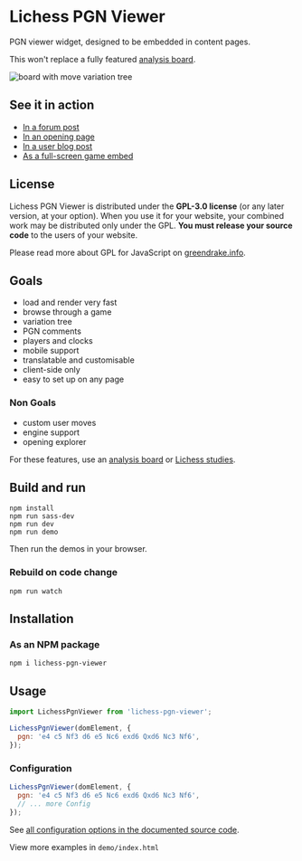 # Lichess PGN Viewer

PGN viewer widget, designed to be embedded in content pages.

This won't replace a fully featured [analysis board](https://lichess.org/analysis).

![board with move variation tree](https://raw.githubusercontent.com/lichess-org/pgn-viewer/master/screenshot/tree-comment.png)

## See it in action

- [In a forum post](https://lichess.org/forum/game-analysis/strong-fm-showed-me-a-line-which-i-could-use-one-year-later-against-himself-)
- [In an opening page](https://lichess.org/opening/Caro-Kann_Defense_Advance_Variation)
- [In a user blog post](https://lichess.org/@/mfeeney88/blog/analysis-paralysis/NmISTSVM)
- [As a full-screen game embed](https://lichess.org/embed/game/ErSfVbRk)

## License

Lichess PGN Viewer is distributed under the **GPL-3.0 license** (or any later version, at your option).
When you use it for your website, your combined work may be distributed only under the GPL.
**You must release your source code** to the users of your website.

Please read more about GPL for JavaScript on [greendrake.info](https://greendrake.info/publications/js-gpl).

## Goals

- load and render very fast
- browse through a game
- variation tree
- PGN comments
- players and clocks
- mobile support
- translatable and customisable
- client-side only
- easy to set up on any page

### Non Goals

- custom user moves
- engine support
- opening explorer

For these features, use an [analysis board](https://lichess.org/analysis) or [Lichess studies](https://lichess.org/study).

## Build and run

```
npm install
npm run sass-dev
npm run dev
npm run demo
```

Then run the demos in your browser.

### Rebuild on code change

```
npm run watch
```

## Installation

### As an NPM package

```
npm i lichess-pgn-viewer
```

## Usage

```js
import LichessPgnViewer from 'lichess-pgn-viewer';

LichessPgnViewer(domElement, {
  pgn: 'e4 c5 Nf3 d6 e5 Nc6 exd6 Qxd6 Nc3 Nf6',
});
```

### Configuration

```js
LichessPgnViewer(domElement, {
  pgn: 'e4 c5 Nf3 d6 e5 Nc6 exd6 Qxd6 Nc3 Nf6',
  // ... more Config
});
```

See [all configuration options in the documented source code](https://github.com/lichess-org/pgn-viewer/blob/master/src/config.ts#L3).

View more examples in `demo/index.html`
